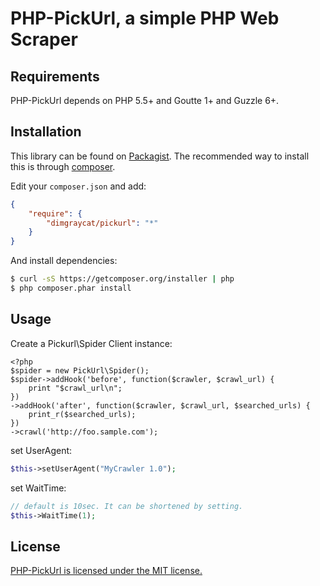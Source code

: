 PHP-PickUrl, a simple PHP Web Scraper
=====================================

Requirements
------------

PHP-PickUrl depends on PHP 5.5+ and Goutte 1+ and Guzzle 6+.

Installation
------------
This library can be found on [Packagist](https://packagist.org/packages/dimgraycat/pickurl).
The recommended way to install this is through [composer](http://getcomposer.org).

Edit your `composer.json` and add:

```json
{
    "require": {
        "dimgraycat/pickurl": "*"
    }
}
```

And install dependencies:

```bash
$ curl -sS https://getcomposer.org/installer | php
$ php composer.phar install
```

Usage
----------
Create a Pickurl\Spider Client instance:

```php:sample.php
<?php
$spider = new PickUrl\Spider();
$spider->addHook('before', function($crawler, $crawl_url) {
    print "$crawl_url\n";
})
->addHook('after', function($crawler, $crawl_url, $searched_urls) {
    print_r($searched_urls);
})
->crawl('http://foo.sample.com');
```

set UserAgent:
```php
$this->setUserAgent("MyCrawler 1.0");
```

set WaitTime:
```php
// default is 10sec. It can be shortened by setting.
$this->WaitTime(1);
```


License
-------
[PHP-PickUrl is licensed under the MIT license.](https://github.com/dimgraycat/PHP-PickUrl/blob/master/LICENSE)
